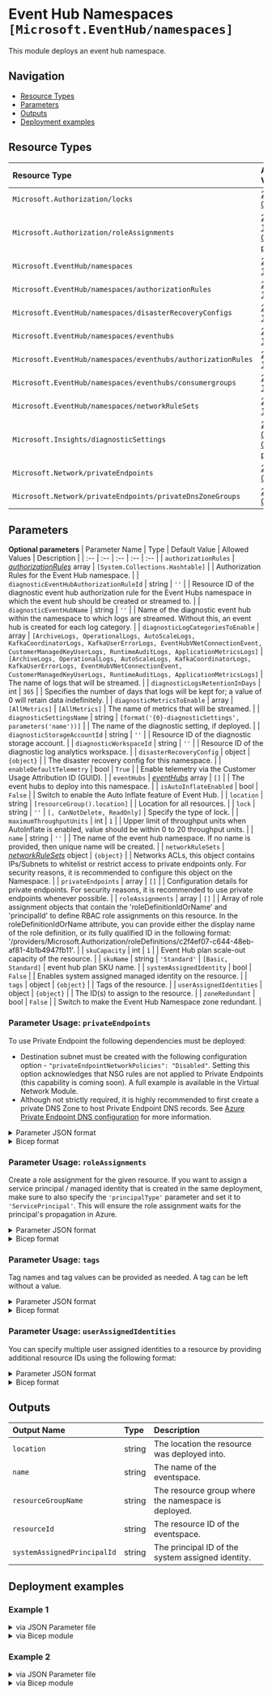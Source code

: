 # Event Hub Namespaces `[Microsoft.EventHub/namespaces]`

This module deploys an event hub namespace.

## Navigation

- [Resource Types](#Resource-Types)
- [Parameters](#Parameters)
- [Outputs](#Outputs)
- [Deployment examples](#Deployment-examples)

## Resource Types

| Resource Type | API Version |
| :-- | :-- |
| `Microsoft.Authorization/locks` | [2017-04-01](https://docs.microsoft.com/en-us/azure/templates/Microsoft.Authorization/2017-04-01/locks) |
| `Microsoft.Authorization/roleAssignments` | [2020-10-01-preview](https://docs.microsoft.com/en-us/azure/templates/Microsoft.Authorization/2020-10-01-preview/roleAssignments) |
| `Microsoft.EventHub/namespaces` | [2021-11-01](https://docs.microsoft.com/en-us/azure/templates/Microsoft.EventHub/2021-11-01/namespaces) |
| `Microsoft.EventHub/namespaces/authorizationRules` | [2021-11-01](https://docs.microsoft.com/en-us/azure/templates/Microsoft.EventHub/2021-11-01/namespaces/authorizationRules) |
| `Microsoft.EventHub/namespaces/disasterRecoveryConfigs` | [2021-11-01](https://docs.microsoft.com/en-us/azure/templates/Microsoft.EventHub/2021-11-01/namespaces/disasterRecoveryConfigs) |
| `Microsoft.EventHub/namespaces/eventhubs` | [2021-11-01](https://docs.microsoft.com/en-us/azure/templates/Microsoft.EventHub/2021-11-01/namespaces/eventhubs) |
| `Microsoft.EventHub/namespaces/eventhubs/authorizationRules` | [2021-11-01](https://docs.microsoft.com/en-us/azure/templates/Microsoft.EventHub/2021-11-01/namespaces/eventhubs/authorizationRules) |
| `Microsoft.EventHub/namespaces/eventhubs/consumergroups` | [2021-11-01](https://docs.microsoft.com/en-us/azure/templates/Microsoft.EventHub/2021-11-01/namespaces/eventhubs/consumergroups) |
| `Microsoft.EventHub/namespaces/networkRuleSets` | [2021-11-01](https://docs.microsoft.com/en-us/azure/templates/Microsoft.EventHub/2021-11-01/namespaces/networkRuleSets) |
| `Microsoft.Insights/diagnosticSettings` | [2021-05-01-preview](https://docs.microsoft.com/en-us/azure/templates/Microsoft.Insights/2021-05-01-preview/diagnosticSettings) |
| `Microsoft.Network/privateEndpoints` | [2021-05-01](https://docs.microsoft.com/en-us/azure/templates/Microsoft.Network/2021-05-01/privateEndpoints) |
| `Microsoft.Network/privateEndpoints/privateDnsZoneGroups` | [2021-05-01](https://docs.microsoft.com/en-us/azure/templates/Microsoft.Network/2021-05-01/privateEndpoints/privateDnsZoneGroups) |

## Parameters

**Optional parameters**
| Parameter Name | Type | Default Value | Allowed Values | Description |
| :-- | :-- | :-- | :-- | :-- |
| `authorizationRules` | _[authorizationRules](authorizationRules/readme.md)_ array | `[System.Collections.Hashtable]` |  | Authorization Rules for the Event Hub namespace. |
| `diagnosticEventHubAuthorizationRuleId` | string | `''` |  | Resource ID of the diagnostic event hub authorization rule for the Event Hubs namespace in which the event hub should be created or streamed to. |
| `diagnosticEventHubName` | string | `''` |  | Name of the diagnostic event hub within the namespace to which logs are streamed. Without this, an event hub is created for each log category. |
| `diagnosticLogCategoriesToEnable` | array | `[ArchiveLogs, OperationalLogs, AutoScaleLogs, KafkaCoordinatorLogs, KafkaUserErrorLogs, EventHubVNetConnectionEvent, CustomerManagedKeyUserLogs, RuntimeAuditLogs, ApplicationMetricsLogs]` | `[ArchiveLogs, OperationalLogs, AutoScaleLogs, KafkaCoordinatorLogs, KafkaUserErrorLogs, EventHubVNetConnectionEvent, CustomerManagedKeyUserLogs, RuntimeAuditLogs, ApplicationMetricsLogs]` | The name of logs that will be streamed. |
| `diagnosticLogsRetentionInDays` | int | `365` |  | Specifies the number of days that logs will be kept for; a value of 0 will retain data indefinitely. |
| `diagnosticMetricsToEnable` | array | `[AllMetrics]` | `[AllMetrics]` | The name of metrics that will be streamed. |
| `diagnosticSettingsName` | string | `[format('{0}-diagnosticSettings', parameters('name'))]` |  | The name of the diagnostic setting, if deployed. |
| `diagnosticStorageAccountId` | string | `''` |  | Resource ID of the diagnostic storage account. |
| `diagnosticWorkspaceId` | string | `''` |  | Resource ID of the diagnostic log analytics workspace. |
| `disasterRecoveryConfig` | object | `{object}` |  | The disaster recovery config for this namespace. |
| `enableDefaultTelemetry` | bool | `True` |  | Enable telemetry via the Customer Usage Attribution ID (GUID). |
| `eventHubs` | _[eventHubs](eventHubs/readme.md)_ array | `[]` |  | The event hubs to deploy into this namespace. |
| `isAutoInflateEnabled` | bool | `False` |  | Switch to enable the Auto Inflate feature of Event Hub. |
| `location` | string | `[resourceGroup().location]` |  | Location for all resources. |
| `lock` | string | `''` | `[, CanNotDelete, ReadOnly]` | Specify the type of lock. |
| `maximumThroughputUnits` | int | `1` |  | Upper limit of throughput units when AutoInflate is enabled, value should be within 0 to 20 throughput units. |
| `name` | string | `''` |  | The name of the event hub namespace. If no name is provided, then unique name will be created. |
| `networkRuleSets` | _[networkRuleSets](networkRuleSets/readme.md)_ object | `{object}` |  | Networks ACLs, this object contains IPs/Subnets to whitelist or restrict access to private endpoints only. For security reasons, it is recommended to configure this object on the Namespace. |
| `privateEndpoints` | array | `[]` |  | Configuration details for private endpoints. For security reasons, it is recommended to use private endpoints whenever possible. |
| `roleAssignments` | array | `[]` |  | Array of role assignment objects that contain the 'roleDefinitionIdOrName' and 'principalId' to define RBAC role assignments on this resource. In the roleDefinitionIdOrName attribute, you can provide either the display name of the role definition, or its fully qualified ID in the following format: '/providers/Microsoft.Authorization/roleDefinitions/c2f4ef07-c644-48eb-af81-4b1b4947fb11'. |
| `skuCapacity` | int | `1` |  | Event Hub plan scale-out capacity of the resource. |
| `skuName` | string | `'Standard'` | `[Basic, Standard]` | event hub plan SKU name. |
| `systemAssignedIdentity` | bool | `False` |  | Enables system assigned managed identity on the resource. |
| `tags` | object | `{object}` |  | Tags of the resource. |
| `userAssignedIdentities` | object | `{object}` |  | The ID(s) to assign to the resource. |
| `zoneRedundant` | bool | `False` |  | Switch to make the Event Hub Namespace zone redundant. |


### Parameter Usage: `privateEndpoints`

To use Private Endpoint the following dependencies must be deployed:

- Destination subnet must be created with the following configuration option - `"privateEndpointNetworkPolicies": "Disabled"`.  Setting this option acknowledges that NSG rules are not applied to Private Endpoints (this capability is coming soon). A full example is available in the Virtual Network Module.
- Although not strictly required, it is highly recommended to first create a private DNS Zone to host Private Endpoint DNS records. See [Azure Private Endpoint DNS configuration](https://docs.microsoft.com/en-us/azure/private-link/private-endpoint-dns) for more information.

<details>

<summary>Parameter JSON format</summary>

```json
"privateEndpoints": {
    "value": [
        // Example showing all available fields
        {
            "name": "sxx-az-pe", // Optional: Name will be automatically generated if one is not provided here
            "subnetResourceId": "/subscriptions/<<subscriptionId>>/resourceGroups/validation-rg/providers/Microsoft.Network/virtualNetworks/sxx-az-vnet-x-001/subnets/sxx-az-subnet-x-001",
            "service": "<<serviceName>>", // e.g. vault, registry, file, blob, queue, table etc.
            "privateDnsZoneResourceIds": [ // Optional: No DNS record will be created if a private DNS zone Resource ID is not specified
                "/subscriptions/<<subscriptionId>>/resourceGroups/validation-rg/providers/Microsoft.Network/privateDnsZones/privatelink.blob.core.windows.net"
            ],
            "customDnsConfigs": [ // Optional
                {
                    "fqdn": "customname.test.local",
                    "ipAddresses": [
                        "10.10.10.10"
                    ]
                }
            ]
        },
        // Example showing only mandatory fields
        {
            "subnetResourceId": "/subscriptions/<<subscriptionId>>/resourceGroups/validation-rg/providers/Microsoft.Network/virtualNetworks/sxx-az-vnet-x-001/subnets/sxx-az-subnet-x-001",
            "service": "<<serviceName>>" // e.g. vault, registry, file, blob, queue, table etc.
        }
    ]
}
```

</details>

<details>

<summary>Bicep format</summary>

```bicep
privateEndpoints:  [
    // Example showing all available fields
    {
        name: 'sxx-az-pe' // Optional: Name will be automatically generated if one is not provided here
        subnetResourceId: '/subscriptions/<<subscriptionId>>/resourceGroups/validation-rg/providers/Microsoft.Network/virtualNetworks/sxx-az-vnet-x-001/subnets/sxx-az-subnet-x-001'
        service: '<<serviceName>>' // e.g. vault registry file blob queue table etc.
        privateDnsZoneResourceIds: [ // Optional: No DNS record will be created if a private DNS zone Resource ID is not specified
            '/subscriptions/<<subscriptionId>>/resourceGroups/validation-rg/providers/Microsoft.Network/privateDnsZones/privatelink.blob.core.windows.net'
        ]
        // Optional
        customDnsConfigs: [
            {
                fqdn: 'customname.test.local'
                ipAddresses: [
                    '10.10.10.10'
                ]
            }
        ]
    }
    // Example showing only mandatory fields
    {
        subnetResourceId: '/subscriptions/<<subscriptionId>>/resourceGroups/validation-rg/providers/Microsoft.Network/virtualNetworks/sxx-az-vnet-x-001/subnets/sxx-az-subnet-x-001'
        service: '<<serviceName>>' // e.g. vault registry file blob queue table etc.
    }
]
```

</details>
<p>

### Parameter Usage: `roleAssignments`

Create a role assignment for the given resource. If you want to assign a service principal / managed identity that is created in the same deployment, make sure to also specify the `'principalType'` parameter and set it to `'ServicePrincipal'`. This will ensure the role assignment waits for the principal's propagation in Azure.

<details>

<summary>Parameter JSON format</summary>

```json
"roleAssignments": {
    "value": [
        {
            "roleDefinitionIdOrName": "Reader",
            "description": "Reader Role Assignment",
            "principalIds": [
                "12345678-1234-1234-1234-123456789012", // object 1
                "78945612-1234-1234-1234-123456789012" // object 2
            ]
        },
        {
            "roleDefinitionIdOrName": "/providers/Microsoft.Authorization/roleDefinitions/c2f4ef07-c644-48eb-af81-4b1b4947fb11",
            "principalIds": [
                "12345678-1234-1234-1234-123456789012" // object 1
            ],
            "principalType": "ServicePrincipal"
        }
    ]
}
```

</details>

<details>

<summary>Bicep format</summary>

```bicep
roleAssignments: [
    {
        roleDefinitionIdOrName: 'Reader'
        description: 'Reader Role Assignment'
        principalIds: [
            '12345678-1234-1234-1234-123456789012' // object 1
            '78945612-1234-1234-1234-123456789012' // object 2
        ]
    }
    {
        roleDefinitionIdOrName: '/providers/Microsoft.Authorization/roleDefinitions/c2f4ef07-c644-48eb-af81-4b1b4947fb11'
        principalIds: [
            '12345678-1234-1234-1234-123456789012' // object 1
        ]
        principalType: 'ServicePrincipal'
    }
]
```

</details>
<p>

### Parameter Usage: `tags`

Tag names and tag values can be provided as needed. A tag can be left without a value.

<details>

<summary>Parameter JSON format</summary>

```json
"tags": {
    "value": {
        "Environment": "Non-Prod",
        "Contact": "test.user@testcompany.com",
        "PurchaseOrder": "1234",
        "CostCenter": "7890",
        "ServiceName": "DeploymentValidation",
        "Role": "DeploymentValidation"
    }
}
```

</details>

<details>

<summary>Bicep format</summary>

```bicep
tags: {
    Environment: 'Non-Prod'
    Contact: 'test.user@testcompany.com'
    PurchaseOrder: '1234'
    CostCenter: '7890'
    ServiceName: 'DeploymentValidation'
    Role: 'DeploymentValidation'
}
```

</details>
<p>

### Parameter Usage: `userAssignedIdentities`

You can specify multiple user assigned identities to a resource by providing additional resource IDs using the following format:

<details>

<summary>Parameter JSON format</summary>

```json
"userAssignedIdentities": {
    "value": {
        "/subscriptions/12345678-1234-1234-1234-123456789012/resourcegroups/validation-rg/providers/Microsoft.ManagedIdentity/userAssignedIdentities/adp-sxx-az-msi-x-001": {},
        "/subscriptions/12345678-1234-1234-1234-123456789012/resourcegroups/validation-rg/providers/Microsoft.ManagedIdentity/userAssignedIdentities/adp-sxx-az-msi-x-002": {}
    }
}
```

</details>

<details>

<summary>Bicep format</summary>

```bicep
userAssignedIdentities: {
    '/subscriptions/12345678-1234-1234-1234-123456789012/resourcegroups/validation-rg/providers/Microsoft.ManagedIdentity/userAssignedIdentities/adp-sxx-az-msi-x-001': {}
    '/subscriptions/12345678-1234-1234-1234-123456789012/resourcegroups/validation-rg/providers/Microsoft.ManagedIdentity/userAssignedIdentities/adp-sxx-az-msi-x-002': {}
}
```

</details>
<p>

## Outputs

| Output Name | Type | Description |
| :-- | :-- | :-- |
| `location` | string | The location the resource was deployed into. |
| `name` | string | The name of the eventspace. |
| `resourceGroupName` | string | The resource group where the namespace is deployed. |
| `resourceId` | string | The resource ID of the eventspace. |
| `systemAssignedPrincipalId` | string | The principal ID of the system assigned identity. |

## Deployment examples

<h3>Example 1</h3>

<details>

<summary>via JSON Parameter file</summary>

```json
{
    "$schema": "https://schema.management.azure.com/schemas/2019-04-01/deploymentParameters.json#",
    "contentVersion": "1.0.0.0",
    "parameters": {}
}
```

</details>

<details>

<summary>via Bicep module</summary>

```bicep
module namespaces './Microsoft.EventHub/namespaces/deploy.bicep' = {
  name: '${uniqueString(deployment().name)}-namespaces'
  params: {

  }
}
```

</details>
<p>

<h3>Example 2</h3>

<details>

<summary>via JSON Parameter file</summary>

```json
{
    "$schema": "https://schema.management.azure.com/schemas/2019-04-01/deploymentParameters.json#",
    "contentVersion": "1.0.0.0",
    "parameters": {
        "name": {
            "value": "<<namePrefix>>-az-evnsp-x-001"
        },
        "lock": {
            "value": "CanNotDelete"
        },
        "authorizationRules": {
            "value": [
                {
                    "name": "RootManageSharedAccessKey",
                    "rights": [
                        "Listen",
                        "Manage",
                        "Send"
                    ]
                },
                {
                    "name": "SendListenAccess",
                    "rights": [
                        "Listen",
                        "Send"
                    ]
                }
            ]
        },
        "roleAssignments": {
            "value": [
                {
                    "roleDefinitionIdOrName": "Reader",
                    "principalIds": [
                        "<<deploymentSpId>>"
                    ]
                }
            ]
        },
        "eventHubs": {
            "value": [
                {
                    "name": "<<namePrefix>>-az-evh-x-001"
                },
                {
                    "name": "<<namePrefix>>-az-evh-x-002",
                    "authorizationRules": [
                        {
                            "name": "RootManageSharedAccessKey",
                            "rights": [
                                "Listen",
                                "Manage",
                                "Send"
                            ]
                        },
                        {
                            "name": "SendListenAccess",
                            "rights": [
                                "Listen",
                                "Send"
                            ]
                        }
                    ],
                    "roleAssignments": [
                        {
                            "roleDefinitionIdOrName": "Reader",
                            "principalIds": [
                                "<<deploymentSpId>>"
                            ]
                        }
                    ],
                    "messageRetentionInDays": 1,
                    "partitionCount": 2,
                    "status": "Active",
                    "captureDescriptionEnabled": true,
                    "captureDescriptionEncoding": "Avro",
                    "captureDescriptionIntervalInSeconds": 300,
                    "captureDescriptionSizeLimitInBytes": 314572800,
                    "captureDescriptionDestinationName": "EventHubArchive.AzureBlockBlob",
                    "captureDescriptionDestinationStorageAccountResourceId": "/subscriptions/<<subscriptionId>>/resourceGroups/validation-rg/providers/Microsoft.Storage/storageAccounts/adp<<namePrefix>>azsax001",
                    "captureDescriptionDestinationBlobContainer": "eventhub",
                    "captureDescriptionDestinationArchiveNameFormat": "{Namespace}/{EventHub}/{PartitionId}/{Year}/{Month}/{Day}/{Hour}/{Minute}/{Second}",
                    "captureDescriptionSkipEmptyArchives": true,
                    "consumerGroups": [
                        {
                            "name": "custom",
                            "userMetadata": "customMetadata"
                        }
                    ]
                }
            ]
        },
        "privateEndpoints": {
            "value": [
                {
                    "subnetResourceId": "/subscriptions/<<subscriptionId>>/resourceGroups/validation-rg/providers/Microsoft.Network/virtualNetworks/adp-<<namePrefix>>-az-vnet-x-001/subnets/<<namePrefix>>-az-subnet-x-005-privateEndpoints",
                    "service": "namespace"
                }
            ]
        },
        "diagnosticLogsRetentionInDays": {
            "value": 7
        },
        "diagnosticStorageAccountId": {
            "value": "/subscriptions/<<subscriptionId>>/resourceGroups/validation-rg/providers/Microsoft.Storage/storageAccounts/adp<<namePrefix>>azsax001"
        },
        "diagnosticWorkspaceId": {
            "value": "/subscriptions/<<subscriptionId>>/resourcegroups/validation-rg/providers/microsoft.operationalinsights/workspaces/adp-<<namePrefix>>-az-law-x-001"
        },
        "diagnosticEventHubAuthorizationRuleId": {
            "value": "/subscriptions/<<subscriptionId>>/resourceGroups/validation-rg/providers/Microsoft.EventHub/namespaces/adp-<<namePrefix>>-az-evhns-x-001/AuthorizationRules/RootManageSharedAccessKey"
        },
        "diagnosticEventHubName": {
            "value": "adp-<<namePrefix>>-az-evh-x-001"
        },
        "systemAssignedIdentity": {
            "value": true
        },
        "networkRuleSets": {
            "value": {
                "defaultAction": "Deny",
                "ipRules": [
                    {
                        "action": "Allow",
                        "ipMask": "10.10.10.10"
                    }
                ],
                "virtualNetworkRules": [
                    {
                        "subnet": {
                            "id": "/subscriptions/<<subscriptionId>>/resourceGroups/validation-rg/providers/Microsoft.Network/virtualNetworks/adp-<<namePrefix>>-az-vnet-x-001/subnets/<<namePrefix>>-az-subnet-x-001"
                        },
                        "ignoreMissingVnetServiceEndpoint": true
                    }
                ],
                "trustedServiceAccessEnabled": false
            }
        },
        "userAssignedIdentities": {
            "value": {
                "/subscriptions/<<subscriptionId>>/resourcegroups/validation-rg/providers/Microsoft.ManagedIdentity/userAssignedIdentities/adp-<<namePrefix>>-az-msi-x-001": {}
            }
        }
    }
}
```

</details>

<details>

<summary>via Bicep module</summary>

```bicep
module namespaces './Microsoft.EventHub/namespaces/deploy.bicep' = {
  name: '${uniqueString(deployment().name)}-namespaces'
  params: {
    name: '<<namePrefix>>-az-evnsp-x-001'
    lock: 'CanNotDelete'
    authorizationRules: [
      {
        name: 'RootManageSharedAccessKey'
        rights: [
          'Listen'
          'Manage'
          'Send'
        ]
      }
      {
        name: 'SendListenAccess'
        rights: [
          'Listen'
          'Send'
        ]
      }
    ]
    roleAssignments: [
      {
        roleDefinitionIdOrName: 'Reader'
        principalIds: [
          '<<deploymentSpId>>'
        ]
      }
    ]
    eventHubs: [
      {
        name: '<<namePrefix>>-az-evh-x-001'
      }
      {
        name: '<<namePrefix>>-az-evh-x-002'
        authorizationRules: [
          {
            name: 'RootManageSharedAccessKey'
            rights: [
              'Listen'
              'Manage'
              'Send'
            ]
          }
          {
            name: 'SendListenAccess'
            rights: [
              'Listen'
              'Send'
            ]
          }
        ]
        roleAssignments: [
          {
            roleDefinitionIdOrName: 'Reader'
            principalIds: [
              '<<deploymentSpId>>'
            ]
          }
        ]
        messageRetentionInDays: 1
        partitionCount: 2
        status: 'Active'
        captureDescriptionEnabled: true
        captureDescriptionEncoding: 'Avro'
        captureDescriptionIntervalInSeconds: 300
        captureDescriptionSizeLimitInBytes: 314572800
        captureDescriptionDestinationName: 'EventHubArchive.AzureBlockBlob'
        captureDescriptionDestinationStorageAccountResourceId: '/subscriptions/<<subscriptionId>>/resourceGroups/validation-rg/providers/Microsoft.Storage/storageAccounts/adp<<namePrefix>>azsax001'
        captureDescriptionDestinationBlobContainer: 'eventhub'
        captureDescriptionDestinationArchiveNameFormat: '{Namespace}/{EventHub}/{PartitionId}/{Year}/{Month}/{Day}/{Hour}/{Minute}/{Second}'
        captureDescriptionSkipEmptyArchives: true
        consumerGroups: [
          {
            name: 'custom'
            userMetadata: 'customMetadata'
          }
        ]
      }
    ]
    privateEndpoints: [
      {
        subnetResourceId: '/subscriptions/<<subscriptionId>>/resourceGroups/validation-rg/providers/Microsoft.Network/virtualNetworks/adp-<<namePrefix>>-az-vnet-x-001/subnets/<<namePrefix>>-az-subnet-x-005-privateEndpoints'
        service: 'namespace'
      }
    ]
    diagnosticLogsRetentionInDays: 7
    diagnosticStorageAccountId: '/subscriptions/<<subscriptionId>>/resourceGroups/validation-rg/providers/Microsoft.Storage/storageAccounts/adp<<namePrefix>>azsax001'
    diagnosticWorkspaceId: '/subscriptions/<<subscriptionId>>/resourcegroups/validation-rg/providers/microsoft.operationalinsights/workspaces/adp-<<namePrefix>>-az-law-x-001'
    diagnosticEventHubAuthorizationRuleId: '/subscriptions/<<subscriptionId>>/resourceGroups/validation-rg/providers/Microsoft.EventHub/namespaces/adp-<<namePrefix>>-az-evhns-x-001/AuthorizationRules/RootManageSharedAccessKey'
    diagnosticEventHubName: 'adp-<<namePrefix>>-az-evh-x-001'
    systemAssignedIdentity: true
    networkRuleSets: {
      defaultAction: 'Deny'
      ipRules: [
        {
          action: 'Allow'
          ipMask: '10.10.10.10'
        }
      ]
      virtualNetworkRules: [
        {
          subnet: {
            id: '/subscriptions/<<subscriptionId>>/resourceGroups/validation-rg/providers/Microsoft.Network/virtualNetworks/adp-<<namePrefix>>-az-vnet-x-001/subnets/<<namePrefix>>-az-subnet-x-001'
          }
          ignoreMissingVnetServiceEndpoint: true
        }
      ]
      trustedServiceAccessEnabled: false
    }
    userAssignedIdentities: {
      '/subscriptions/<<subscriptionId>>/resourcegroups/validation-rg/providers/Microsoft.ManagedIdentity/userAssignedIdentities/adp-<<namePrefix>>-az-msi-x-001': {}
    }
  }
}
```

</details>
<p>
